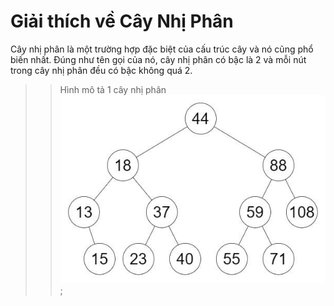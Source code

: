 # Giải thích về Cây Nhị Phân
Cây nhị phân là một trường hợp đặc biệt của cấu trúc cây và nó cũng phổ biến nhất. Đúng như tên gọi của nó, cây nhị phân có bậc là 2 và mỗi nút trong cây nhị phân đều có bậc không quá 2.
>> Hình mô tả 1 cây nhị phân
![alt text](image/BinarySearchTree.jpg);